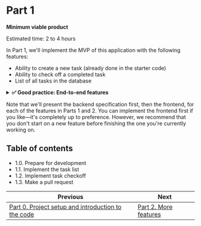 # Part 1

**Minimum viable product**

Estimated time: 2 to 4 hours

In Part 1, we'll implement the MVP of this application with the following features:

- Ability to create a new task (already done in the starter code)
- Ability to check off a completed task
- List of all tasks in the database

<details>
<summary><strong>✅ Good practice: End-to-end features</strong></summary>

_In TSE, we recommend that developers build **end-to-end features**—that is, they build both the backend and frontend parts of a single feature such as "list of all tasks" instead of having one person build the backend and another build the frontend. We've found that when teams do the latter, they often find themselves rushing to connect everything up near the end of the quarter, and bugs often slip through. So, for each feature in this guide, we'll build both sides to help you think about features this way._

</details>

Note that we'll present the backend specification first, then the frontend, for each of the features in Parts 1 and 2. You can implement the frontend first if you like—it's completely up to preference. However, we recommend that you don't start on a new feature before finishing the one you're currently working on.

## Table of contents

- 1.0. Prepare for development
- 1.1. Implement the task list
- 1.2. Implement task checkoff
- 1.3. Make a pull request

| Previous                                                         | Next                                |
| ---------------------------------------------------------------- | ----------------------------------- |
| [Part 0. Project setup and introduction to the code](../part-0/) | [Part 2. More features](../part-2/) |
